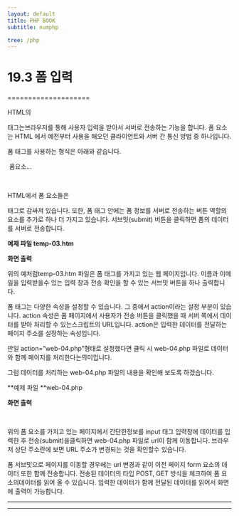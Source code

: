 ```yaml
---
layout: default
title: PHP BOOK
subtitle: numphp

tree: /php
---
```


# 19.3 폼 입력

====================

 

HTML의 <form> 태그는브라우저를 통해 사용자 입력을 받아서 서버로 전송하는 기능을 합니다. 폼 요소는 HTML 에서 예전부터 사용을 해오던 클라이언트와 서버 간 통신 방법 중 하나입니다.

 

폼 태그를 사용하는 형식은 아래와 같습니다.

 

<form >

​           폼요소…

​             <submit>

</form> 

 

HTML에서 폼 요소들은<form></form> 태그로 감싸져 있습니다. 또한, 폼 태그 안에는 폼 정보를 서버로 전송하는 버튼 역할의<submit> 요소를 추가로 하나 더 가지고 있습니다. 서브밋(submit) 버튼을 클릭하면 폼의 데이터를 서버로 전송합니다.

 

**예제 파일 **temp-03.htm****

 

**화면 출력**

 

 

위의 예처럼temp-03.htm 파일은 폼 태그를 가지고 있는 웹 페이지입니다. 이름과 이메일을 입력받을수 있는 입력 창과 전송 확인을 할 수 있는 서브밋 버튼을 하나 출력합니다.

 

폼 태그는 다양한 속성을 설정할 수 있습니다. 그 중에서 action이라는 설정 부분이 있습니다. action 속성은 폼 페이지에서 사용자가 전송 버튼을 클릭했을 때 서버 쪽에서 데이터를 받아 처리할 수 있는스크립트의 URL입니다. action은 입력한 데이터를 전달하는페이지 주소를 설정하는 속성입니다.

 

만일 action=”web-04.php”형태로 설정했다면 클릭 시 web-04.php 파일로 데이터와 함께 페이지를 처리한다는의미입니다.

 

그럼 데이터를 처리하는 web-04.php 파일의 내용을 확인해 보도록 하겠습니다.

 

**예제 파일 **web-04.php

 

**화면 출력**

​    

 

위의 폼 요소를 가지고 있는 페이지에서 간단한정보를 input 태그 입력창에 데이터를 입력한 후 전송(submit)을클릭하면 web-04.php 파일로 url이 함께 이동합니다. 브라우저 상단 주소란에 보면 URL 주소가 변경되는 것을 확인할수 있습니다.

 

폼 서브밋으로 페이지를 이동할 경우에는 url 변경과 같이 이전 페이지 form 요소의 데이터 또한 함께 전송합니다. 전송된 데이터의 타입 POST, GET 방식을 체크하여 폼 요소의데이터를 읽어 올 수 있습니다. 입력한 데이터가 함께 전달된 데이터를 읽어서 화면에 출력이 가능합니다.

** **

** **

